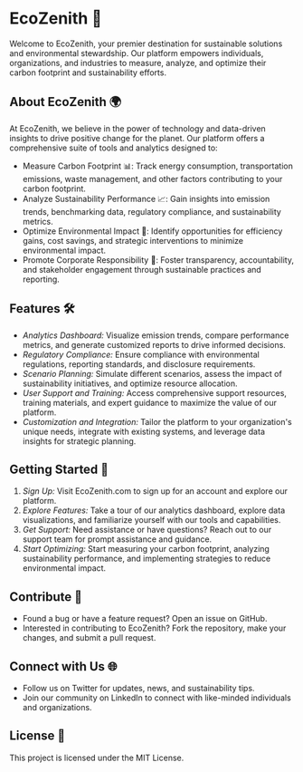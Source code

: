 # EcoZenith 🌿

Welcome to EcoZenith, your premier destination for sustainable solutions and environmental stewardship. Our platform empowers individuals, organizations, and industries to measure, analyze, and optimize their carbon footprint and sustainability efforts.

## About EcoZenith 🌍

At EcoZenith, we believe in the power of technology and data-driven insights to drive positive change for the planet. Our platform offers a comprehensive suite of tools and analytics designed to:

- Measure Carbon Footprint 📊: Track energy consumption, transportation emissions, waste management, and other factors contributing to your carbon footprint.
- Analyze Sustainability Performance 📈: Gain insights into emission trends, benchmarking data, regulatory compliance, and sustainability metrics.
- Optimize Environmental Impact 🌱: Identify opportunities for efficiency gains, cost savings, and strategic interventions to minimize environmental impact.
- Promote Corporate Responsibility 🤝: Foster transparency, accountability, and stakeholder engagement through sustainable practices and reporting.

## Features 🛠

- *Analytics Dashboard:* Visualize emission trends, compare performance metrics, and generate customized reports to drive informed decisions.
- *Regulatory Compliance:* Ensure compliance with environmental regulations, reporting standards, and disclosure requirements.
- *Scenario Planning:* Simulate different scenarios, assess the impact of sustainability initiatives, and optimize resource allocation.
- *User Support and Training:* Access comprehensive support resources, training materials, and expert guidance to maximize the value of our platform.
- *Customization and Integration:* Tailor the platform to your organization's unique needs, integrate with existing systems, and leverage data insights for strategic planning.

## Getting Started 🚀

1. *Sign Up:* Visit EcoZenith.com to sign up for an account and explore our platform.
2. *Explore Features:* Take a tour of our analytics dashboard, explore data visualizations, and familiarize yourself with our tools and capabilities.
3. *Get Support:* Need assistance or have questions? Reach out to our support team for prompt assistance and guidance.
4. *Start Optimizing:* Start measuring your carbon footprint, analyzing sustainability performance, and implementing strategies to reduce environmental impact.

## Contribute 🌱

- Found a bug or have a feature request? Open an issue on GitHub.
- Interested in contributing to EcoZenith? Fork the repository, make your changes, and submit a pull request.

## Connect with Us 🌐

- Follow us on Twitter for updates, news, and sustainability tips.
- Join our community on LinkedIn to connect with like-minded individuals and organizations.

## License 📜

This project is licensed under the MIT License.
